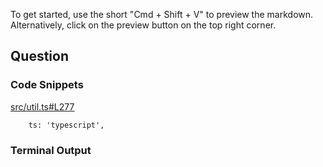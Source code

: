 
To get started, use the short "Cmd + Shift + V" to preview the markdown. Alternatively, click on the preview button on the top right corner.

## Question 


### Code Snippets

[src/util.ts#L277](src/util.ts#L277)	
````
	ts: 'typescript',

````

### Terminal Output
````

````
	